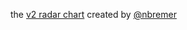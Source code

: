 the [v2 radar chart](http://bl.ocks.org/nbremer/21746a9668ffdf6d8242) created by [@nbremer](http://bl.ocks.org/nbremer)